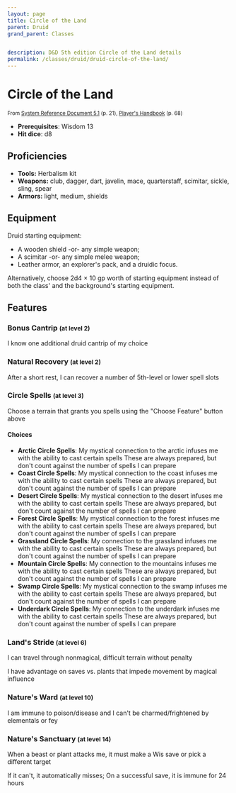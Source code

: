```yaml
---
layout: page
title: Circle of the Land
parent: Druid
grand_parent: Classes


description: D&D 5th edition Circle of the Land details
permalink: /classes/druid/druid-circle-of-the-land/
---
```


# Circle of the Land

<small>From <a target="_blank" href="https://media.wizards.com/2016/downloads/DND/SRD-OGL_V5.1.pdf">System Reference Document 5.1</a> (p. 21), <a target="_blank" href="https://dnd.wizards.com/products/tabletop-games/rpg-products/rpg_playershandbook">Player's Handbook</a> (p. 68)</small>

- **Prerequisites**: Wisdom 13
- **Hit dice**: d8

## Proficiencies

- **Tools:** Herbalism kit
- **Weapons:** club, dagger, dart, javelin, mace, quarterstaff, scimitar, sickle, sling, spear
- **Armors:** light, medium, shields

## Equipment


Druid starting equipment:

- A wooden shield -or- any simple weapon;
- A scimitar -or- any simple melee weapon;
- Leather armor, an explorer's pack, and a druidic focus.

Alternatively, choose 2d4 × 10 gp worth of starting equipment instead of both the class' and the background's starting equipment.


## Features

### Bonus Cantrip <small>(at level 2)</small>


I know one additional druid cantrip of my choice



### Natural Recovery <small>(at level 2)</small>


After a short rest, I can recover a number of 5th-level or lower spell slots



### Circle Spells <small>(at level 3)</small>


Choose a terrain that grants you spells using the "Choose Feature" button above
#### Choices
- **Arctic Circle Spells**: 
   My mystical connection to the arctic infuses me with the ability to cast certain spells
   These are always prepared, but don't count against the number of spells I can prepare
- **Coast Circle Spells**: 
   My mystical connection to the coast infuses me with the ability to cast certain spells
   These are always prepared, but don't count against the number of spells I can prepare
- **Desert Circle Spells**: 
   My mystical connection to the desert infuses me with the ability to cast certain spells
   These are always prepared, but don't count against the number of spells I can prepare
- **Forest Circle Spells**: 
   My mystical connection to the forest infuses me with the ability to cast certain spells
   These are always prepared, but don't count against the number of spells I can prepare
- **Grassland Circle Spells**: 
   My connection to the grassland infuses me with the ability to cast certain spells
   These are always prepared, but don't count against the number of spells I can prepare
- **Mountain Circle Spells**: 
   My connection to the mountains infuses me with the ability to cast certain spells
   These are always prepared, but don't count against the number of spells I can prepare
- **Swamp Circle Spells**: 
   My mystical connection to the swamp infuses me with the ability to cast certain spells
   These are always prepared, but don't count against the number of spells I can prepare
- **Underdark Circle Spells**: 
   My connection to the underdark infuses me with the ability to cast certain spells
   These are always prepared, but don't count against the number of spells I can prepare






### Land's Stride <small>(at level 6)</small>


I can travel through nonmagical, difficult terrain without penalty

I have advantage on saves vs. plants that impede movement by magical influence



### Nature's Ward <small>(at level 10)</small>


I am immune to poison/disease and I can't be charmed/frightened by elementals or fey



### Nature's Sanctuary <small>(at level 14)</small>


When a beast or plant attacks me, it must make a Wis save or pick a different target

If it can't, it automatically misses; On a successful save, it is immune for 24 hours


